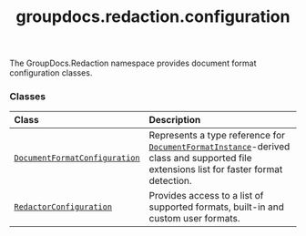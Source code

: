 ﻿---
title: groupdocs.redaction.configuration
second_title: GroupDocs.Redaction for Python via .NET API References
description: 
type: docs
url: /python-net/groupdocs.redaction.configuration/
is_root: false
weight: 10
---

The GroupDocs.Redaction namespace provides document format configuration classes.

### Classes
| Class | Description |
| :- | :- |
| [`DocumentFormatConfiguration`](/redaction/python-net/groupdocs.redaction.configuration/documentformatconfiguration) | Represents a type reference for [`DocumentFormatInstance`](/redaction/python-net/groupdocs.redaction.integration/documentformatinstance)-derived class and supported file extensions list for faster format detection. |
| [`RedactorConfiguration`](/redaction/python-net/groupdocs.redaction.configuration/redactorconfiguration) | Provides access to a list of supported formats, built-in and custom user formats. |


